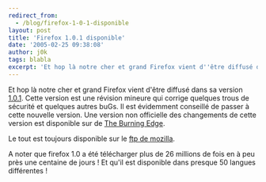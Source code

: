 ```yaml
---
redirect_from:
  - /blog/firefox-1-0-1-disponible
layout: post
title: 'Firefox 1.0.1 disponible'
date: '2005-02-25 09:38:08'
author: j0k
tags: blabla
excerpt: 'Et hop là notre cher et grand Firefox vient d''être diffusé dans sa version [1.0.1](http://www.mozilla.org/products/firefox/all.html).   Cette version est une révision mineure qui corrige quelques trous de sécurité et quelques autres buGs.   Il est évidemment conseillé de passer à cette nouvelle version.   )   Une version non officielle des      ...'
---
```


Et hop là notre cher et grand Firefox vient d'être diffusé dans sa version [1.0.1](http://www.mozilla.org/products/firefox/all.html).   Cette version est une révision mineure qui corrige quelques trous de sécurité et quelques autres buGs.   Il est évidemment conseillé de passer à cette nouvelle version.      Une version non officielle des changements de cette version est disponible sur de  [The Burning Edge](http://www.squarefree.com/burningedge/releases/1.0.1.html).

Le tout est toujours disponible sur le [ftp de mozilla](http://ftp26moz.newaol.com/pub/mozilla.org/firefox/releases/1.0.1//).

A noter que firefox 1.0 a été télécharger plus de 26 millions de fois en à peu près une centaine de jours !   Et qu'il est disponible dans presque 50 langues différentes !
